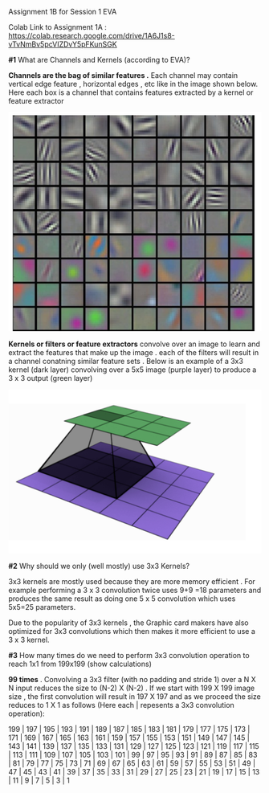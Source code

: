 Assignment 1B for Session 1 EVA 

Colab Link to Assignment 1A : https://colab.research.google.com/drive/1A6J1s8-vTvNmBv5pcVIZDvY5pFKunSGK

**#1** What are Channels and Kernels (according to EVA)?

  **Channels are the bag of similar features .** Each channel may contain vertical edge feature , horizontal edges , etc like in the image shown below. Here each box is a channel that contains features extracted by a kernel or feature extractor 
  
  ![channels](images/channels2.png)
  
  **Kernels or filters or feature extractors** convolve over an image to learn and extract the features that make up the image . each of the filters will result in a channel conatning similar feature sets . Below is an example of a 3x3 kernel (dark layer) convolving over a 5x5 image (purple layer) to produce a 3 x 3 output (green layer) 
  
  ![channels](images/kernel.png)  

**#2** Why should we only (well mostly) use 3x3 Kernels?

   3x3 kernels are mostly used because they are more memory efficient . For example performing a 3 x 3 convolution twice uses 
   9+9 =18 parameters and produces the same result as doing one 5 x 5 convolution which uses 5x5=25 parameters.   
   
   Due to the popularity of 3x3 kernels , the Graphic card makers have also optimized for 3x3 convolutions which then makes it more efficient to use a 3 x 3 kernel.


**#3** How many times do we need to perform 3x3 convolution operation to reach 1x1 from 199x199 (show calculations)

   **99 times** . Convolving a 3x3 filter (with no padding and stride 1) over a N X N input reduces the size to (N-2) X (N-2) .
   If we start with 199 X 199 image size , the first convolution will result in 197 X 197 and as we proceed the size reduces
   to 1 X 1 as follows (Here each | repesents a 3x3 convolution operation):
   
   199 | 197 | 195 | 193 | 191 | 189 | 187 | 185 | 183 | 181 | 179 | 177 | 175 | 173 | 171 | 169 | 167 | 165 | 163 | 161 |
   159 | 157 | 155 | 153 | 151 | 149 | 147 | 145 | 143 | 141 | 139 | 137 | 135 | 133 | 131 | 129 | 127 | 125 | 123 | 121 | 
   119 | 117 | 115 | 113 | 111 | 109 | 107 | 105 | 103 | 101 | 99 | 97 | 95 | 93 | 91 | 89 | 87 | 85 | 83 | 81 |
   79 | 77 | 75 | 73 | 71 | 69 | 67 | 65 | 63 | 61 | 59 | 57 | 55 | 53 | 51 | 49 | 47 | 45 | 43 | 41 |
   39 | 37 | 35 | 33 | 31 | 29 | 27 | 25 | 23 | 21 | 19 | 17 | 15 | 13 | 11 | 9 | 7 | 5 | 3 | 1 

